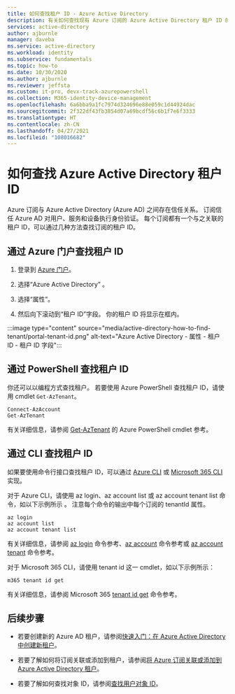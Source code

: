 ```yaml
---
title: 如何查找租户 ID - Azure Active Directory
description: 有关如何查找现有 Azure 订阅的 Azure Active Directory 租户 ID 的说明。
services: active-directory
author: ajburnle
manager: daveba
ms.service: active-directory
ms.workload: identity
ms.subservice: fundamentals
ms.topic: how-to
ms.date: 10/30/2020
ms.author: ajburnle
ms.reviewer: jeffsta
ms.custom: it-pro, devx-track-azurepowershell
ms.collection: M365-identity-device-management
ms.openlocfilehash: 6a6bba9a1fc7974d324696e88e059c1d44924dac
ms.sourcegitcommit: 2f322df43fb3854d07a69bcdf56c6b1f7e6f3333
ms.translationtype: HT
ms.contentlocale: zh-CN
ms.lasthandoff: 04/27/2021
ms.locfileid: "108016682"
---
```

# <a name="how-to-find-your-azure-active-directory-tenant-id"></a>如何查找 Azure Active Directory 租户 ID

Azure 订阅与 Azure Active Directory (Azure AD) 之间存在信任关系。 订阅信任 Azure AD 对用户、服务和设备执行身份验证。 每个订阅都有一个与之关联的租户 ID，可以通过几种方法查找订阅的租户 ID。

## <a name="find-tenant-id-through-the-azure-portal"></a>通过 Azure 门户查找租户 ID

1. 登录到 [Azure 门户](https://portal.azure.com)。
 
1. 选择“Azure Active Directory” 。

1. 选择“属性”。

1. 然后向下滚动到“租户 ID”字段。 你的租户 ID 将显示在框内。

:::image type="content" source="media/active-directory-how-to-find-tenant/portal-tenant-id.png" alt-text="Azure Active Directory - 属性 - 租户 ID - 租户 ID 字段":::

## <a name="find-tenant-id-with-powershell"></a>通过 PowerShell 查找租户 ID

你还可以以编程方式查找租户。 若要使用 Azure PowerShell 查找租户 ID，请使用 cmdlet `Get-AzTenant`。

```azurepowershell-interactive
Connect-AzAccount
Get-AzTenant
```
   
有关详细信息，请参阅 [Get-AzTenant](/powershell/module/az.accounts/get-aztenant) 的 Azure PowerShell cmdlet 参考。


## <a name="find-tenant-id-with-cli"></a>通过 CLI 查找租户 ID
如果要使用命令行接口查找租户 ID，可以通过 [Azure CLI](/cli/azure/install-azure-cli) 或 [Microsoft 365 CLI](https://pnp.github.io/cli-microsoft365/) 实现。 

对于 Azure CLI，请使用 az login、az account list 或 az account tenant list 命令，如以下示例所示  。 注意每个命令的输出中每个订阅的 tenantId 属性。

```azurecli-interactive
az login
az account list
az account tenant list
```

有关详细信息，请参阅 [az login](/cli/azure/reference-index#az_login) 命令参考、[az account](/cli/azure/account) 命令参考或 [az account tenant](/cli/azure/account/tenant) 命令参考。


对于 Microsoft 365 CLI，请使用 tenant id 这一 cmdlet，如以下示例所示：
 
```cli
m365 tenant id get
```

有关详细信息，请参阅 Microsoft 365 [tenant id get](https://pnp.github.io/cli-microsoft365/cmd/tenant/id/id-get/) 命令参考。


## <a name="next-steps"></a>后续步骤

- 若要创建新的 Azure AD 租户，请参阅[快速入门：在 Azure Active Directory 中创建新租户](active-directory-access-create-new-tenant.md)。

- 若要了解如何将订阅关联或添加到租户，请参阅[将 Azure 订阅关联或添加到 Azure Active Directory 租户](active-directory-how-subscriptions-associated-directory.md)。

- 若要了解如何查找对象 ID，请参阅[查找用户对象 ID](/partner-center/find-ids-and-domain-names#find-the-user-object-id)。
